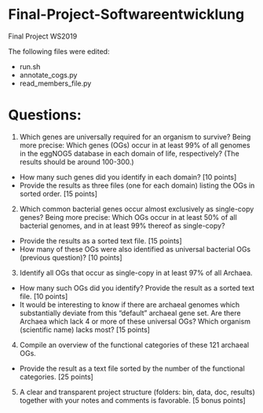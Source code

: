 # Final-Project-Softwareentwicklung
Final Project WS2019

The following files were edited:

* run.sh
* annotate_cogs.py
* read_members_file.py


# Questions:

1. Which genes are universally required for an organism to survive? Being
more precise: Which genes (OGs) occur in at least 99% of all genomes in
the eggNOG5 database in each domain of life, respectively? (The results
should be around 100-300.)
* How many such genes did you identify in each domain? [10 points]
* Provide the results as three files (one for each domain) listing the
OGs in sorted order. [15 points]

2. Which common bacterial genes occur almost exclusively as single-copy
genes? Being more precise: Which OGs occur in at least 50% of all bacterial
genomes, and in at least 99% thereof as single-copy?
* Provide the results as a sorted text file. [15 points]
* How many of these OGs were also identified as universal bacterial OGs
(previous question)? [10 points]

3. Identify all OGs that occur as single-copy in at least 97% of all Archaea.
* How many such OGs did you identify? Provide the result as a sorted
text file. [10 points]
* It would be interesting to know if there are archaeal genomes which
substantially deviate from this “default” archaeal gene set. Are
there Archaea which lack 4 or more of these universal OGs? Which
organism (scientific name) lacks most? [15 points]

4. Compile an overview of the functional categories of these 121 archaeal
OGs.
* Provide the result as a text file sorted by the number of the functional
categories. [25 points]

5. A clear and transparent project structure (folders: bin, data, doc, results) together with your notes and comments is favorable. [5 bonus points]
